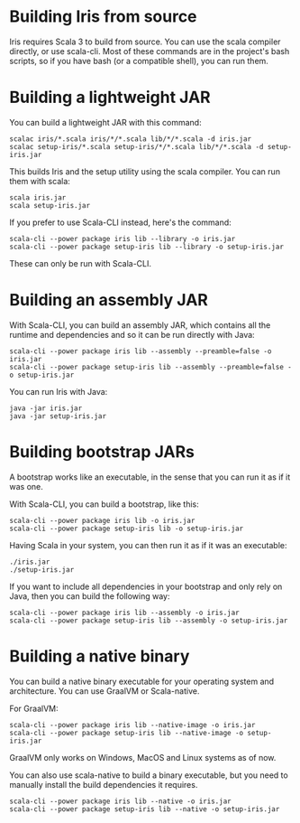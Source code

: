 # Building Iris from source

Iris requires Scala 3 to build from source. You can use the scala compiler directly, or use scala-cli.
Most of these commands are in the project's bash scripts, so if you have bash (or a compatible shell), you can run them.


# Building a lightweight JAR

You can build a lightweight JAR with this command:
```
scalac iris/*.scala iris/*/*.scala lib/*/*.scala -d iris.jar
scalac setup-iris/*.scala setup-iris/*/*.scala lib/*/*.scala -d setup-iris.jar
```
This builds Iris and the setup utility using the scala compiler. You can run them with scala:
```
scala iris.jar
scala setup-iris.jar
```

If you prefer to use Scala-CLI instead, here's the command:
```
scala-cli --power package iris lib --library -o iris.jar
scala-cli --power package setup-iris lib --library -o setup-iris.jar
```
These can only be run with Scala-CLI.

# Building an assembly JAR

With Scala-CLI, you can build an assembly JAR, which contains all the runtime and dependencies and so it can be run directly with Java:
```
scala-cli --power package iris lib --assembly --preamble=false -o iris.jar
scala-cli --power package setup-iris lib --assembly --preamble=false -o setup-iris.jar
```
You can run Iris with Java:
```
java -jar iris.jar
java -jar setup-iris.jar
```

# Building bootstrap JARs

A bootstrap works like an executable, in the sense that you can run it as if it was one.

With Scala-CLI, you can build a bootstrap, like this:
```
scala-cli --power package iris lib -o iris.jar
scala-cli --power package setup-iris lib -o setup-iris.jar
```
Having Scala in your system, you can then run it as if it was an executable:
```
./iris.jar
./setup-iris.jar
```
If you want to include all dependencies in your bootstrap and only rely on Java, then you can build the following way:
```
scala-cli --power package iris lib --assembly -o iris.jar
scala-cli --power package setup-iris lib --assembly -o setup-iris.jar
```

# Building a native binary

You can build a native binary executable for your operating system and architecture. You can use GraalVM or Scala-native.

For GraalVM:

```
scala-cli --power package iris lib --native-image -o iris.jar
scala-cli --power package setup-iris lib --native-image -o setup-iris.jar
```
GraalVM only works on Windows, MacOS and Linux systems as of now.

You can also use scala-native to build a binary executable, but you need to manually install the build dependencies it requires.

```
scala-cli --power package iris lib --native -o iris.jar
scala-cli --power package setup-iris lib --native -o setup-iris.jar
```
